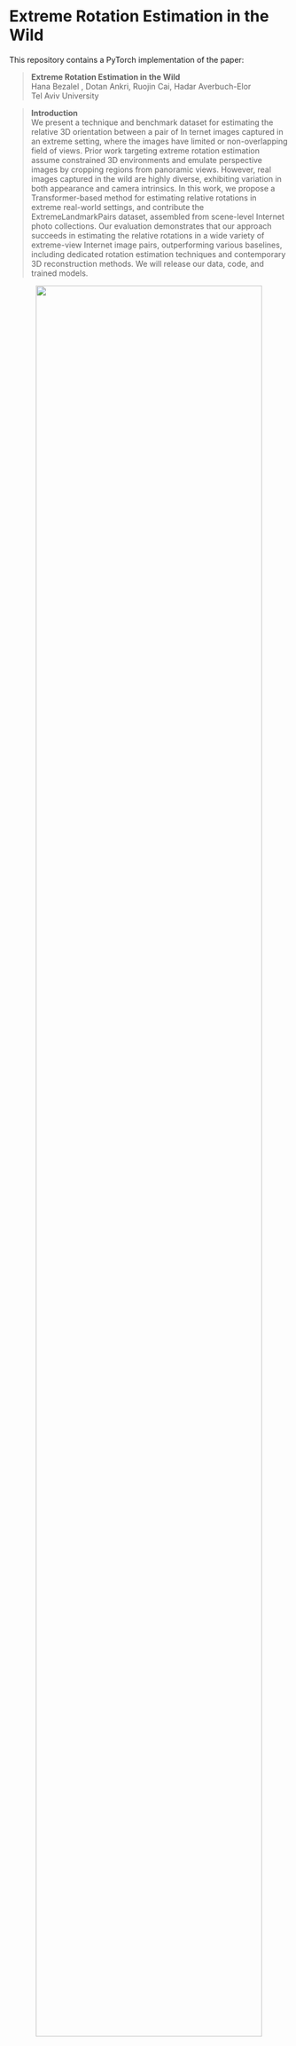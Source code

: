 # Extreme Rotation Estimation in the Wild
This repository contains a PyTorch implementation of the paper:
> **Extreme Rotation Estimation in the Wild**<br>
> Hana Bezalel , Dotan Ankri, Ruojin Cai, Hadar Averbuch-Elor<br>
> Tel Aviv University<br>

>**Introduction** <br>
>We present a technique and benchmark dataset for estimating the relative 3D orientation between a pair of In
ternet images captured in an extreme setting, where the images have limited or non-overlapping field of views.
Prior work targeting extreme rotation estimation assume constrained 3D environments and emulate perspective images
by cropping regions from panoramic views. However, real images captured in the wild are highly diverse, exhibiting
variation in both appearance and camera intrinsics. In this work, we propose a Transformer-based method
for estimating relative rotations in extreme real-world settings, and contribute the ExtremeLandmarkPairs dataset,
assembled from scene-level Internet photo collections. Our evaluation demonstrates that our approach succeeds in
estimating the relative rotations in a wide variety of extreme-view Internet image pairs, outperforming various baselines,
including dedicated rotation estimation techniques and contemporary 3D reconstruction methods. We will release our
data, code, and trained models.
<p align="center">
<img src="g" width="90%"/>  
</p>
</br>

# Getting Started
